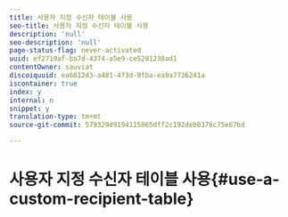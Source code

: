 ```yaml
---
title: 사용자 지정 수신자 테이블 사용
seo-title: 사용자 지정 수신자 테이블 사용
description: 'null'
seo-description: 'null'
page-status-flag: never-activated
uuid: ef2710af-ba7d-4374-a5e9-ce5201238ad1
contentOwner: sauviat
discoiquuid: ea6012d3-a481-4f3d-9fba-ea9a7736241a
iscontainer: true
index: y
internal: n
snippet: y
translation-type: tm+mt
source-git-commit: 579329d9194115065dff2c192deb0376c75e67bd

---
```



# 사용자 지정 수신자 테이블 사용{#use-a-custom-recipient-table}

